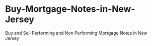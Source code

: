 Buy-Mortgage-Notes-in-New-Jersey
================================

Buy and Sell Performing and Non Performing Mortgage Notes in New Jersey
